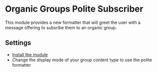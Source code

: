 # Organic Groups Polite Subscriber

This module provides a new formatter that will greet the user with a message
offering to subsribe them to an organic group.

## Settings

- [Install the module](https://www.drupal.org/docs/extending-drupal/installing-drupal-modules)
- Change the display mode of your group content type to use the polite formatter
